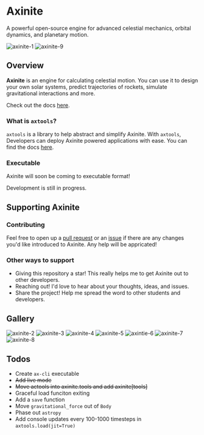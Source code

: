 # Axinite
A powerful open-source engine for advanced celestial mechanics, orbital dynamics, and planetary motion.

![axinite-1](https://github.com/user-attachments/assets/bcd7bc7e-627e-44e5-bfc6-d2ddd787a208)
![axinite-9](https://github.com/user-attachments/assets/8e07f586-3eda-439f-ab1c-8875da6b9e5a)


## Overview
**Axinite** is an engine for calculating celestial motion. 
You can use it to design your own solar systems, predict trajectories of rockets, simulate gravitational interactions and more.

Check out the docs [here](https://jewels86.gitbook.io/axinite/axinite/getting-started).
### What is `axtools`?
`axtools` is a library to help abstract and simplify Axinite. With `axtools`, Developers can deploy Axinite powered applications with ease. 
You can find the docs [here](https://jewels86.gitbook.io/axinite/axtools/quickstart).

### Executable
Axinite will soon be coming to executable format! 

Development is still in progress.

## Supporting Axinite
### Contributing
Feel free to open up a [pull request](https://github.com/jewels86/Axinite/pulls) or an [issue](https://github.com/jewels86/Axinite/issues) if there are any changes you'd like introduced to Axinite.
Any help will be appricated!
### Other ways to support
- Giving this repository a star! This really helps me to get Axinite out to other developers.
- Reaching out! I'd love to hear about your thoughts, ideas, and issues.
- Share the project! Help me spread the word to other students and developers.

## Gallery
![axinite-2](https://github.com/user-attachments/assets/2e952d41-5585-484d-bc3b-05c92aeefe2d)
![axinite-3](https://github.com/user-attachments/assets/ba434ce4-79a3-4a04-a7c4-45232d9fa11a)
![axinite-4](https://github.com/user-attachments/assets/af13ee05-f6ef-4d24-8446-39e6544df2ca)
![axinite-5](https://github.com/user-attachments/assets/c16db758-2ad2-47d8-9f1d-190727f9e881)
![axintie-6](https://github.com/user-attachments/assets/9f2b21b8-e90d-4c5b-9cde-027dfb0ee704)
![axinite-7](https://github.com/user-attachments/assets/100bb29e-3972-4170-bee2-98f9e512116c)
![axinite-8](https://github.com/user-attachments/assets/e39cafc8-7670-4a9d-a0c8-c95682641a95)

## Todos
- Create `ax-cli` executable
- ~~Add live mode~~
- ~~Move actools into axinite.tools and add axinite[tools]~~
- Graceful load funciton exiting
- Add a `save` function
- Move `gravitational_force` out of `Body`
- Phase out `astropy`
- Add console updates every 100-1000 timesteps in `axtools.load(jit=True)`

